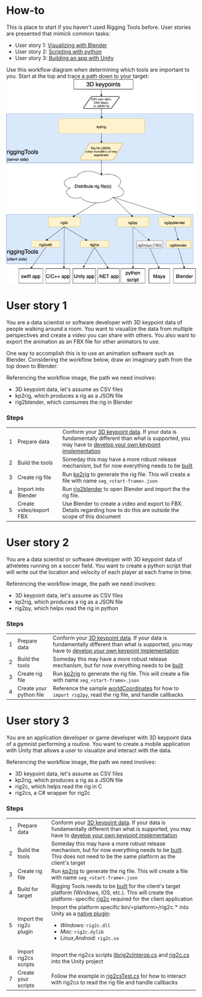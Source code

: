 # How-to
This is place to start if you haven't used Rigging Tools before. User stories are presented that mimick common tasks:

 - User story 1: [Visualizing with Blender](#user-story-1)
 - User story 2: [Scripting with python](#user-story-2)
 - User story 3: [Building an app with Unity](#user-story-2)

Use this workflow diagram when determining which tools are important to you. Start at the top and trace a path down to your target:
![Workflow](/img/workflow.png)

# User story 1
You are a data scientist or software developer with 3D keypoint data of people walking around a room.
You want to visualize the data from multiple perspectives and create a video you can share with others.
You also want to export the animation as an FBX file for other animators to use.

One way to accomplish this is to use an animation software such as Blender. Considering the workflow below, draw an imaginary path from the top down to Blender:

Referencing the workflow image, the path we need involves:
 - 3D keypoint data, let's assume as CSV files
 - kp2rig, which produces a rig as a JSON file
 - rig2blender, which consumes the rig in Blender

### Steps
|   |   |   |
| - | - | - |
| 1 | Prepare data | Conform your [3D keypoint data](/doc/kp2rigInputFiles.md). If your data is fundamentally different than what is supported, you may have to [develop your own keypoint implementation](/doc/kp2rig.md/#c++-classes) |
| 2 | Build the tools | Someday this may have a more robust release mechanism, but for now everything needs to be [built](/doc/build.md) |
| 3 | Create rig file | Run [kp2rig](/doc/kp2rig.md) to generate the rig file. This will create a file with name `seg_<start-frame>.json` |
| 4 | Import into Blender | Run [rig2blender](/doc/rig2blender.md) to open Blender and import the the rig file. |
| 5 | Create video/export FBX | Use Blender to create a video and export to FBX. Details regarding how to do this are outside the scope of this document |

# User story 2
You are a data scientist or software developer with 3D keypoint data of atheletes running on a soccer field.
You want to create a python script that will write out the location and velocity of each player at each frame in time.

Referencing the workflow image, the path we need involves:
 - 3D keypoint data, let's assume as CSV files
 - kp2rig, which produces a rig as a JSON file
 - rig2py, which helps read the rig in python

### Steps
|   |   |   |
| - | - | - |
| 1 | Prepare data | Conform your [3D keypoint data](/doc/kp2rigInputFiles.md). If your data is fundamentally different than what is supported, you may have to [develop your own keypoint implementation](/doc/kp2rig.md/#c++-classes) |
| 2 | Build the tools | Someday this may have a more robust release mechanism, but for now everything needs to be [built](/doc/build.md) |
| 3 | Create rig file | Run [kp2rig](/doc/kp2rig.md) to generate the rig file. This will create a file with name `seg_<start-frame>.json` |
| 4 | Create your python file | Reference the sample [worldCoordinates](/samples/worldCoordinates/README.md) for how to `import rig2py`, read the rig file, and handle callbacks |

# User story 3
You are an application developer or game developer with 3D keypoint data of a gymnist performing a routine.
You want to create a mobile application with Unity that allows a user to visualize and interact with the data.

Referencing the workflow image, the path we need involves:
 - 3D keypoint data, let's assume as CSV files
 - kp2rig, which produces a rig as a JSON file
 - rig2c, which helps read the rig in C
 - rig2cs, a C# wrapper for rig2c

 ### Steps
|   |   |   |
| - | - | - |
| 1 | Prepare data | Conform your [3D keypoint data](/doc/kp2rigInputFiles.md). If your data is fundamentally different than what is supported, you may have to [develop your own keypoint implementation](/doc/kp2rig.md/#c++-classes) |
| 2 | Build the tools | Someday this may have a more robust release mechanism, but for now everything needs to be [built](/doc/build.md). This does not need to be the same platform as the client's target |
| 3 | Create rig file | Run [kp2rig](/doc/kp2rig.md) to generate the rig file. This will create a file with name `seg_<start-frame>.json` |
| 4 | Build for target | Rigging Tools needs to be [built](/doc/build.md) for the client's target platform (Windows, iOS, etc.). This will create the platform-specific [rig2c](/doc/rig2c.md) required for the client application |
| 5 | Import the rig2c plugin | Import the platform specific bin/\<platform\>/rig2c.* into Unity as a [native plugin](https://docs.unity3d.com/Manual/PluginInspector.html):<ul><li>_Windows:_ `rig2c.dll`</li><li>_Mac:_ `rig2c.dylib`</li><li>_Linux,Android:_ `rig2c.so`</li></ul> |
| 6 | Import rig2cs scripts | Import the rig2cs scripts [librig2cInterop.cs](/rig2cs/librig2cInterop.cs) and [rig2c.cs](/rig2cs/rig2c.cs) into the Unity project |
| 7 | Create your scripts | Follow the example in [rig2csTest.cs](/rig2cs/test/rig2csTest.cs) for how to interact with rig2cs to read the rig file and handle callbacks |
